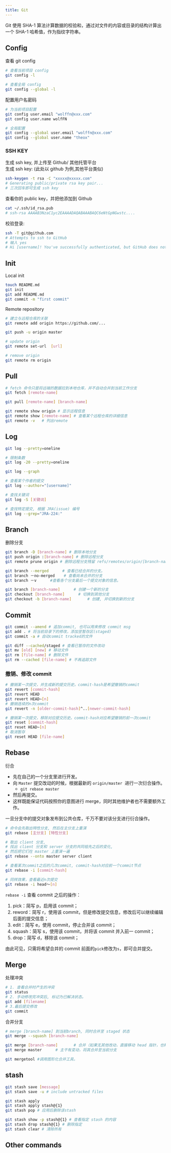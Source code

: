 ```yaml
---
title: Git
---
```


Git 使用 SHA-1 算法计算数据的校验和，通过对文件的内容或目录的结构计算出一个 SHA-1 哈希值，作为指纹字符串。

## Config

查看 git config

```bash
# 查看当前项目 config
git config -l

# 查看全局 config
git config --global -l
```

配置用户名密码

```bash
# 为当前项目配置
git config user.email "wolffn@xxx.com"
git config user.name wolfFN

# 全局配置
git config --global user.email "wolffn@xxx.com"
git config --global user.name "theox"
```

### SSH KEY

生成 ssh key, 并上传至 Github/ 其他托管平台  
生成 ssh key: (此处以 github 为例,其他平台类似)

```bash
ssh-keygen -t rsa -C "xxxxx@xxxxx.com"
# Generating public/private rsa key pair...
# 三次回车即可生成 ssh key
```

查看你的 public key，并把他添加到 Github

```bash
cat ~/.ssh/id_rsa.pub
# ssh-rsa AAAAB3NzaC1yc2EAAAADAQABAAABAQC6eNtGpNGwstc....
```

校验登录:

```bash
ssh -T git@github.com
# Attempts to ssh to GitHub
# 输入 yes
# Hi [username]! You've successfully authenticated, but GitHub does not provide shell access.
```

## Init

Local init

```bash
touch README.md
git init
git add README.md
git commit -m "first commit"
```

Remote repository

```bash
# 建立与远程仓库的关联
git remote add origin https://github.com/...

git push -u origin master

# update origin
git remote set-url	[url]

# remove origin
git remote rm origin
```

## Pull

```bash
# fetch 命令只是将远端的数据拉到本地仓库，并不自动合并到当前工作分支
git fetch [remote-name]

git pull [remote-name] [branch-name]

git remote show origin # 显示远程信息
git remote show [remote-name] # 查看某个远程仓库的详细信息
git remote -v	# 列出remote
```

## Log
```bash
git log --pretty=oneline

# 限制条数
git log -20 --pretty=oneline

git log --graph

# 查看某个作者的提交
git log --author="[username]"

# 查找关键词
git log -S [关键词]

# 查找特定提交, 根据 JRA(issue) 编号
git log --grep="JRA-224:"
```

## Branch

删除分支

```bash
git branch -D [branch-name] # 删除本地分支
git push origin :[branch-name] # 删除远程分支
git remote prune origin # 删除远程分支残留 refs/remotes/origin/[branch-name]
```

```bash
git branch --merged      # 查看已经合并的分支。
git branch －no-merged    # 查看尚未合并的分支
git branch －v      #查看各个分支最后一个提交对象的信息。

git branch [branch-name]      # 创建一个新的分支
git checkout [branch-name]      # 切换到其他分支
git checkout -b [branch-name]       # 创建, 并切换到新的分支
```

## Commit

```bash
git commit --amend # 追加commit, 也可以用来修改 commit msg
git add . # 将当前目录下的修改，添加至暂存区(staged)
git commit -a # 自动commit tracked的文件

git diff --cached/staged # 查看已暂存的文件改动
git mv [old] [new] # 移动文件
git rm [file-name] # 删除文件
git rm --cached [file-name] # 不再追踪文件
```

### 撤销、修改 commit

```bash
# 撤销某一次提交，并生成新的提交历史。commit-hash是希望撤销的commit
git revert [commit-hash]
git revert HEAD
git revert HEAD~[n]
# 撤销连续的n次commit
git revert -n [older-commit-hash]^..[newer-commit-hash]

# 撤销某一次提交，移除对应提交历史。commit-hash对应希望撤销的前一次commit
git reset [commit-hash]
git reset HEAD~[n]
# 取消暂存
git reset HEAD [file-name]
```

## Rebase

衍合

- 先在自己的一个分支里进行开发。
- 向 `Master` 提交改动的时候，根据最新的 `origin/master`  进行一次衍合操作。
  - `git rebase master`
- 然后再提交。
- 这样既能保证代码按照你的意图进行 merge，同时其他维护者也不需要额外工作。

一旦分支中的提交对象发布到公共仓库，千万不要对该分支进行衍合操作。

```bash
# 命令会先取出特性分支, 然后在主分支上重演
git rebase [主分支] [特性分支] 

# 取出 client 分支,
# 找出 client 分支和 server 分支的共同祖先之后的变化,
# 然后把它们在 master 上重演一遍
git rebase --onto master server client

# 查看某次commit之后的几次commit, commit-hash对应前一个commit节点
git rebase -i [commit-hash]

# 同样效果，查看最近n次提交
git rebase -i head～[n]
```

`rebase -i` 查看 commit 之后的操作：

1. pick：简写 p，启用该 commit；
1. reword：简写 r，使用该 commit，但是修改提交信息，修改后可以继续编辑后面的提交信息；
1. edit：简写 e，使用 commit，停止合并该 commit；
1. squash：简写 s，使用该 commit，并将该 commit 并入前一 commit；
1. drop：简写 d，移除该 commit；

由此可见，只需将希望合并的 commit 前面的`pick`修改为`s`，即可合并提交。

## Merge

处理冲突

```bash
# 1. 查看合并时产生的冲突
git status     
# 2. 手动修改完冲突后, 标记为已解决状态。
git add [filename]     
# 3.最后提交修改
git commit
```

合并分支

```bash
# merge [branch-name] 到当前branch, 同时合并至 staged 状态
git merge --squash [branch-name]

git merge [branch-name]       # 合并（如果无其他改动，直接移动 head 指针，也称快进）
git merge master      # 主干有变动，将其合并至当前分支

git mergetool #调用图形化合并工具。
```

## stash

```bash
git stash save [message]
git stash save -u # include untracked files

git stash apply
git stash apply stash@{1}
git stash pop # 应用后删除该stash

git stash show -p stash@{1} # 查看指定 stash 的内容
git stash drop stash@{1} # 删除指定
git stash clear # 清除所有
```

## Other commands
